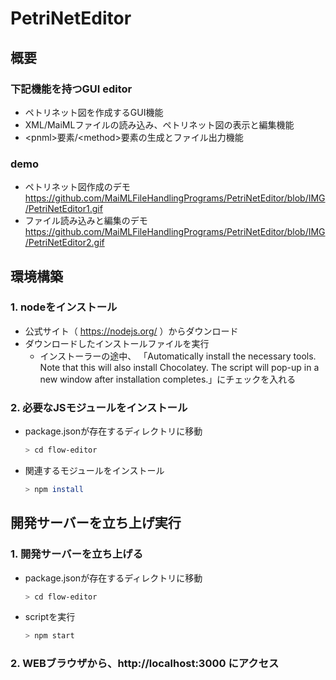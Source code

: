 # PetriNetEditor
## 概要
### 下記機能を持つGUI editor
 - ペトリネット図を作成するGUI機能
 - XML/MaiMLファイルの読み込み、ペトリネット図の表示と編集機能
 - \<pnml\>要素/\<method\>要素の生成とファイル出力機能
### demo
 - ペトリネット図作成のデモ <br/>
    https://github.com/MaiMLFileHandlingPrograms/PetriNetEditor/blob/IMG/PetriNetEditor1.gif
 - ファイル読み込みと編集のデモ <br/>
    https://github.com/MaiMLFileHandlingPrograms/PetriNetEditor/blob/IMG/PetriNetEditor2.gif

## 環境構築
### 1. nodeをインストール
- 公式サイト（ https://nodejs.org/ ）からダウンロード
- ダウンロードしたインストールファイルを実行
  - インストーラーの途中、
    「Automatically install the necessary tools. Note that this will also install Chocolatey.
    The script will pop-up in a new window after installation completes.」にチェックを入れる
### 2. 必要なJSモジュールをインストール
- package.jsonが存在するディレクトリに移動
  ```sh
  > cd flow-editor
  ```
- 関連するモジュールをインストール
  ```sh
  > npm install
  ```

## 開発サーバーを立ち上げ実行
### 1. 開発サーバーを立ち上げる
- package.jsonが存在するディレクトリに移動
  ```sh
  > cd flow-editor
  ```
- scriptを実行
  ```sh
  > npm start
  ```
### 2. WEBブラウザから、http://localhost:3000 にアクセス
